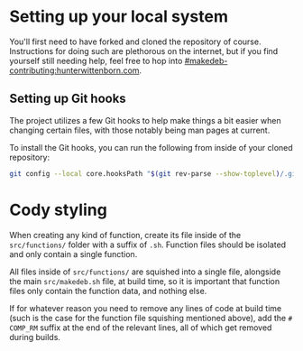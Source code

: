 # Setting up your local system
You'll first need to have forked and cloned the repository of course. Instructions for doing such are plethorous on the internet, but if you find yourself still needing help, feel free to hop into [#makedeb-contributing:hunterwittenborn.com](https://matrix.to/#/#makedeb-contributing:hunterwittenborn.com).

## Setting up Git hooks
The project utilizes a few Git hooks to help make things a bit easier when changing certain files, with those notably being man pages at current.

To install the Git hooks, you can run the following from inside of your cloned repository:

```sh
git config --local core.hooksPath "$(git rev-parse --show-toplevel)/.githooks/"
```

# Cody styling
When creating any kind of function, create its file inside of the `src/functions/` folder with a suffix of `.sh`. Function files should be isolated and only contain a single function.

All files inside of `src/functions/` are squished into a single file, alongside the main `src/makedeb.sh` file, at build time, so it is important that function files only contain the function data, and nothing else.

If for whatever reason you need to remove any lines of code at build time (such is the case for the function file squishing mentioned above), add the `# COMP_RM` suffix at the end of the relevant lines, all of which get removed during builds.

